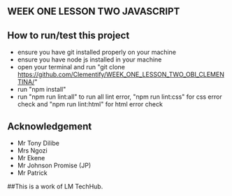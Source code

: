 
## WEEK ONE LESSON TWO JAVASCRIPT ##
## How to run/test this project
- ensure you have git installed properly on your machine
- ensure you have node js installed in your machine
- open your terminal and run "git clone <https://github.com/Clementify/WEEK_ONE_LESSON_TWO_OBI_CLEMENTINA/>"
- run "npm install"
- run "npm run lint:all" to run all lint error, "npm run lint:css" for css error check and "npm run lint:html" for html error check

## Acknowledgement
- Mr Tony Dilibe
- Mrs Ngozi
- Mr Ekene
- Mr Johnson Promise (JP)
- Mr Patrick

##This is a work of LM TechHub.